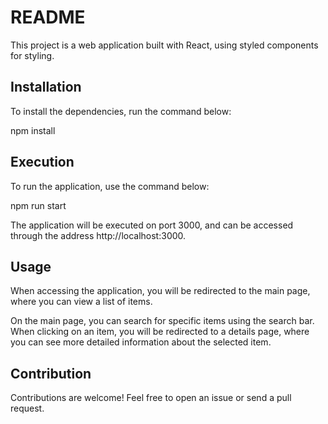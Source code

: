 # README

This project is a web application built with React, using styled components for styling.

## Installation

To install the dependencies, run the command below:

npm install


## Execution

To run the application, use the command below:

npm run start


The application will be executed on port 3000, and can be accessed through the address http://localhost:3000.

## Usage

When accessing the application, you will be redirected to the main page, where you can view a list of items.

On the main page, you can search for specific items using the search bar. When clicking on an item, you will be redirected to a details page, where you can see more detailed information about the selected item.

## Contribution

Contributions are welcome! Feel free to open an issue or send a pull request.

